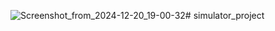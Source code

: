 ![Screenshot_from_2024-12-20_19-00-32](https://github.com/user-attachments/assets/e3708825-d319-4764-8608-aa6ea3a55220)# simulator_project
